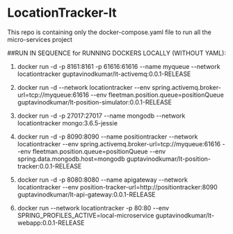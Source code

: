 # LocationTracker-lt
This repo is containing only the docker-compose.yaml file to run all the micro-services project

##RUN IN SEQUENCE for RUNNING DOCKERS LOCALLY (WITHOUT YAML):
1. docker run -d -p 8161:8161 -p 61616:61616 --name myqueue --network locationtracker guptavinodkumar/lt-activemq:0.0.1-RELEASE

2. docker run -d --network locationtracker --env spring.activemq.broker-url=tcp://myqueue:61616 --env fleetman.position.queue=positionQueue guptavinodkumar/lt-position-simulator:0.0.1-RELEASE

3. docker run -d -p 27017:27017 --name mongodb --network locationtracker mongo:3.6.5-jessie

4. docker run -d -p 8090:8090 --name positiontracker --network locationtracker --env spring.activemq.broker-url=tcp://myqueue:61616 --env fleetman.position.queue=positionQueue --env spring.data.mongodb.host=mongodb guptavinodkumar/lt-position-tracker:0.0.1-RELEASE

5. docker run -d -p 8080:8080 --name apigateway --network locationtracker --env position-tracker-url=http://positiontracker:8090 guptavinodkumar/lt-api-gateway:0.0.1-RELEASE

6. docker run --network locationtracker -p 80:80 --env SPRING_PROFILES_ACTIVE=local-microservice guptavinodkumar/lt-webapp:0.0.1-RELEASE
